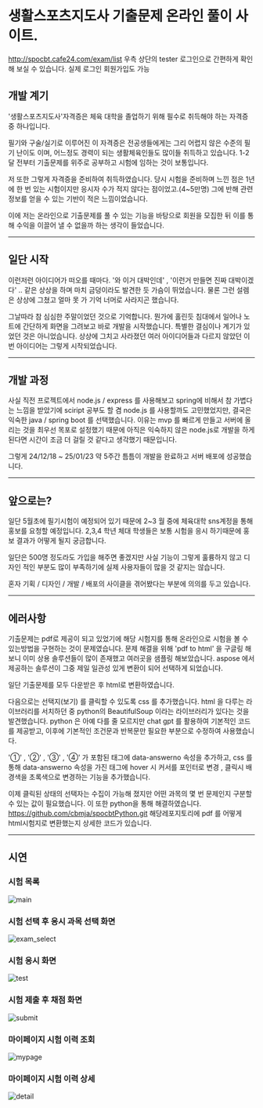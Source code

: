 # 생활스포츠지도사 기출문제 온라인 풀이 사이트.
<http://spocbt.cafe24.com/exam/list>
우측 상단의 tester 로그인으로 간편하게 확인해 보실 수 있습니다.
실제 로그인 회원가입도 가능


## 개발 계기

'생활스포츠지도사'자격증은 체육 대학을 졸업하기 위해 필수로 취득해야 하는 자격증 중 하나입니다.

필기와 구술/실기로 이루어진 이 자격증은 전공생들에게는 그리 어렵지 않은 수준의 필기 난이도 이며, 어느정도 경력이 되는 생활체육인들도 많이들 취득하고 있습니다.
1-2달 전부터 기출문제를 위주로 공부하고 시험에 임하는 것이 보통입니다.

저 또한 그렇게 자격증을 준비하여 취득하였습니다.
당시 시험을 준비하며 느낀 점은 1년에 한 번 있는 시험이지만 응시자 수가 적지 않다는 점이었고.(4~5만명)
그에 반해 관련 정보를 얻을 수 있는 기반이 적은 느낌이었습니다.

이에 저는 온라인으로 기출문제를 풀 수 있는 기능을 바탕으로 회원을 모집한 뒤 이를 통해 수익을 이끌어 낼 수 없을까 하는 생각이 들었습니다.

---

## 일단 시작

이런저런 아이디어가 떠오를 때마다.
'와 이거 대박인데' , '이런거 만들면 진짜 대박이겠다' .. 
같은 상상을 하며 마치 금덩이라도 발견한 듯 가슴이 뛰었습니다. 물론 그런 설렘은 상상에 그쳤고 얼마 못 가 기억 너머로 사라지곤 했습니다.

그날따라 참 심심한 주말이었던 것으로 기억합니다. 뭔가에 홀린듯 침대에서 일어나 노트에 간단하게 화면을 그려보고 바로 개발을 시작했습니다.
특별한 결심이나 계기가 있었던 것은 아니었습니다. 상상에 그치고 사라졌던 여러 아이디어들과 다르지 않았던 이번 아이디어는 그렇게 시작되었습니다.

---

## 개발 과정

사실 직전 프로젝트에서 node.js / express 를 사용해보고 spring에 비해서 참 가볍다는 느낌을 받았기에 sciript 공부도 할 겸 node.js 를 사용할까도 고민했었지만,
결국은 익숙한 java / spring boot 를 선택했습니다. 이유는 mvp 를 빠르게 만들고 서버에 올리는 것을 최우선 목포로 설정했기 때문에 아직은 익숙하지 않은 node.js로 개발을 하게 된다면 시간이 조금 더 걸릴 것 같다고 생각했기 때문입니다.

그렇게 24/12/18 ~ 25/01/23 약 5주간 틈틈이 개발을 완료하고 서버 배포에 성공했습니다.

---

## 앞으로는?

일단 5월초에 필기시험이 예정되어 있기 때문에 2~3 월 중에 체육대학 sns계정을 통해 홍보를 요청할 예정입니다.
2,3,4 학년 체대 학생들은 보통 시험을 응시 하기때문에 홍보 결과가 어떻게 될지 궁금합니다.

일단은 500명 정도라도 가입을 해주면 좋겠지만 사실 기능이 그렇게 훌륭하지 않고 디자인 적인 부분도 많이 부족하기에 실제 사용자들이 많을 것 같지는 않습니다.

혼자 기획 / 디자인 / 개발 / 배포의 사이클을 겪어봤다는 부분에 의의를 두고 있습니다. 

---

## 에러사항

기출문제는 pdf로 제공이 되고 있었기에 해당 시험지를 통해 온라인으로 시험을 볼 수 있는방법을 구현하는 것이 문제였습니다.
문제 해결을 위해 'pdf to html' 을 구글링 해보니 이미 상용 솔루션들이 많이 존재했고 여러곳을 샘플링 해보았습니다. 
aspose 에서 제공하는 솔루션이 그중 제일 일관성 있게 변환이 되어 선택하게 되었습니다.

일단 기출문제를 모두 다운받은 후 html로 변환하였습니다.

다음으로는 선택지(보기) 를 클릭할 수 있도록 css 를 추가했습니다.
html 을 다루는 라이브러리를 서치하던 중 python의 BeautifulSoup 이라는 라이브러리가 있다는 것을 발견했습니다.
python 은 아예 다를 줄 모르지만 chat gpt 를 활용하여 기본적인 코드를 제공받고, 이후에 기본적인 조건문과 반복문만 필요한 부분으로 수정하여 사용했습니다.

'①' , '②' , '③' , '④' 가 포함된 <span>태그에 data-answerno 속성을 추가하고, css 를 통해 data-answerno 속성을 가진 태그에 hover 시 커서를 포인터로 변경 , 클릭시 배경색을 초록색으로 변경하는 기능을 추가했습니다.

이제 클릭된 상태의 선택자는 수집이 가능해 졌지만 어떤 과목의 몇 번 문제인지 구분할 수 있는 값이 필요했습니다. 이 또한 python을 통해 해결하였습니다.
<https://github.com/cbmja/spocbtPython.git>
해당레포지토리에 pdf 를 어떻게 html시험지로 변환했는지 상세한 코드가 있습니다.  

---

## 시연

### 시험 목록
![main](https://github.com/user-attachments/assets/1f3f2df1-2af8-4c8b-a0c9-61b4c8a60db4)


### 시험 선택 후 응시 과목 선택 화면
![exam_select](https://github.com/user-attachments/assets/75d5a1f4-4d92-4231-8cd8-debe7fe8645c)


### 시험 응시 화면
![test](https://github.com/user-attachments/assets/417eb289-9676-4017-9df5-254068789139)


### 시험 제출 후 채점 화면
![submit](https://github.com/user-attachments/assets/73077a56-aed1-4ead-afb3-5c22c265f158)


### 마이페이지 시험 이력 조회
![mypage](https://github.com/user-attachments/assets/90929a45-2368-4926-b16d-9e9e6ba3f292)


### 마이페이지 시험 이력 상세
![detail](https://github.com/user-attachments/assets/36e433ee-9311-47cd-bde1-3bfefca7be92)





